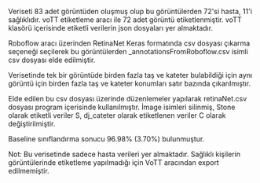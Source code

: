 

Veriseti 83 adet görüntüden oluşmuş olup bu görüntülerden 72'si hasta, 11'i sağlıklıdır. voTT etiketleme aracı ile  72 adet görüntü etiketlenmiştir. voTT klasörü içerisinde etiketli verilerin json dosyaları yer almaktadır.

Roboflow aracı üzerinden RetinaNet Keras formatında csv dosyası çıkarma seçeneği seçilerek bu görüntülerden _annotationsFromRoboflow.csv isimli csv dosyası elde edilmiştir.  

Verisetinde tek bir görüntüde birden fazla taş ve kateter bulabildiği için aynı görüntü için birden fazla taş ve kateter konumları satır bazında çıkarılmıştır. 

Elde edilen bu csv dosyası üzerinde düzenlemeler yapılarak retinaNet.csv dosyası program içerisinde kullanılmıştır. İmage isimleri silinmiş, Stone olarak etiketli veriler S, dj_cateter olarak etiketlenen veriler C olarak değiştirilmiştir.

Baseline sınıflandırma sonucu 96.98% (3.70%) bulunmuştur.

Not: Bu verisetinde sadece hasta verileri yer almaktadır. Sağlıklı kişilerin görüntülerinde etiketleme yapılmadığı için VoTT aracından export edilmemiştir.



